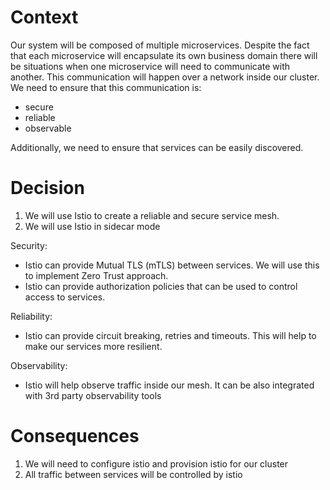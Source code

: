 # Context 

Our system will be composed of multiple microservices. Despite the fact that each microservice will encapsulate its own
business domain there will be situations when one microservice will need to communicate with another. This communication
will happen over a network inside our cluster. We need to ensure that this communication is:
- secure
- reliable
- observable

Additionally, we need to ensure that services can be easily discovered.

# Decision

1. We will use Istio to create a reliable and secure service mesh.
2. We will use Istio in sidecar mode

Security:
- Istio can provide Mutual TLS (mTLS) between services. We will use this to implement Zero Trust approach.
- Istio can provide authorization policies that can be used to control access to services.

Reliability:
- Istio can provide circuit breaking, retries and timeouts. This will help to make our services more resilient.

Observability:
- Istio will help observe traffic inside our mesh. It can be also integrated with 3rd party observability tools

# Consequences

1. We will need to configure istio and provision istio for our cluster
2. All traffic between services will be controlled by istio
